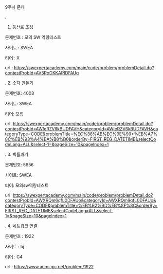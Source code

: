 9주차 문제





.
1. 등산로 조성

문제번호 : 모의 SW 역량테스트

사이트 : SWEA

티어 : X

url : https://swexpertacademy.com/main/code/problem/problemDetail.do?contestProbId=AV5PoOKKAPIDFAUq

.
2. 숫자 만들기

문제번호: 4008

사이트: SWEA

티어: 모름

url: https://swexpertacademy.com/main/code/problem/problemDetail.do?contestProbId=AWIeRZV6kBUDFAVH&categoryId=AWIeRZV6kBUDFAVH&categoryType=CODE&problemTitle=%EC%88%AB%EC%9E%90+%EB%A7%8C%EB%93%A4%EA%B8%B0&orderBy=FIRST_REG_DATETIME&selectCodeLang=ALL&select-1=&pageSize=10&pageIndex=1




.
3. 벽돌깨기

문제번호: 5656

사이트: SWEA

티어: 모의sw역량테스트

url: https://swexpertacademy.com/main/code/problem/problemDetail.do?contestProbId=AWXRQm6qfL0DFAUo&categoryId=AWXRQm6qfL0DFAUo&categoryType=CODE&problemTitle=%EB%B2%BD%EB%8F%8C&orderBy=FIRST_REG_DATETIME&selectCodeLang=ALL&select-1=&pageSize=10&pageIndex=1




.
4. 네트워크 연결

문제번호 : 1922

사이트 : bj

티어 : G4

url : https://www.acmicpc.net/problem/1922

